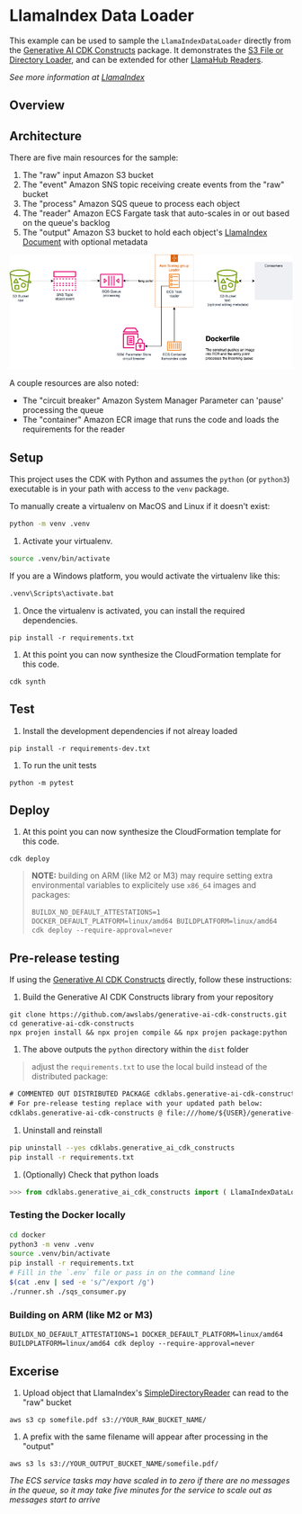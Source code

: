 # LlamaIndex Data Loader

This example can be used to sample the `LlamaIndexDataLoader` directly from the [Generative AI CDK Constructs](https://github.com/awslabs/generative-ai-cdk-constructs) package. It demonstrates the [S3 File or Directory Loader](https://github.com/run-llama/llama_index/tree/main/llama-index-integrations/readers/llama-index-readers-s3), and can be extended for other [LlamaHub Readers](https://llamahub.ai/?tab=readers).

_See more information at [LlamaIndex](https://llamaindex.ai/)_

## Overview




## Architecture

There are five main resources for the sample:

1. The "raw" input Amazon S3 bucket
1. The "event" Amazon SNS topic receiving create events from the "raw" bucket
1. The "process" Amazon SQS queue to process each object
1. The "reader" Amazon ECS Fargate task that auto-scales in or out based on the queue's backlog
1. The "output" Amazon S3 bucket to hold each object's [LlamaIndex Document]() with optional metadata

![architecture diagram](docs/llamaindex-basic-data-loader.png)

A couple resources are also noted:
* The "circuit breaker" Amazon System Manager Parameter can 'pause' processing the queue
* The "container" Amazon ECR image that runs the code and loads the requirements for the reader

## Setup

This project uses the CDK with Python
and assumes the `python` (or `python3`) executable is
in your path with access to the `venv` package.

To manually create a virtualenv on MacOS and Linux if it doesn't exist:

```bash
python -m venv .venv
```

1. Activate your virtualenv.

```bash
source .venv/bin/activate
```

If you are a Windows platform, you would activate the virtualenv like this:

```cmd
.venv\Scripts\activate.bat
```

1. Once the virtualenv is activated, you can install the required dependencies.

```shell
pip install -r requirements.txt
```

1. At this point you can now synthesize the CloudFormation template for this code.

```shell
cdk synth
```

## Test

1. Install the development dependencies if not alreay loaded

```shell
pip install -r requirements-dev.txt
```

1. To run the unit tests

```shell
python -m pytest
```

## Deploy

1. At this point you can now synthesize the CloudFormation template for this code.

```shell
cdk deploy
```

> **NOTE:** building on ARM (like M2 or M3) may require setting extra environmental variables to explicitely use `x86_64` images and packages:
> 
> ```shell
> BUILDX_NO_DEFAULT_ATTESTATIONS=1 DOCKER_DEFAULT_PLATFORM=linux/amd64 BUILDPLATFORM=linux/amd64 cdk deploy --require-approval=never
> ```

## Pre-release testing

If using the [Generative AI CDK Constructs](https://github.com/awslabs/generative-ai-cdk-constructs) directly, follow these instructions:

1. Build the Generative AI CDK Constructs library from your repository

```shell
git clone https://github.com/awslabs/generative-ai-cdk-constructs.git
cd generative-ai-cdk-constructs
npx projen install && npx projen compile && npx projen package:python
```

1. The above outputs the `python` directory within the `dist` folder 

> adjust the `requirements.txt` to use the local build instead of the distributed package:

```requirements.txt
# COMMENTED OUT DISTRIBUTED PACKAGE cdklabs.generative-ai-cdk-constructs>=0.1.XXX
# For pre-release testing replace with your updated path below:
cdklabs.generative-ai-cdk-constructs @ file:///home/${USER}/generative-ai-cdk-constructs/dist/python/cdklabs.generative_ai_cdk_constructs-0.0.0-py3-none-any.whl
```

1. Uninstall and reinstall

```bash
pip uninstall --yes cdklabs.generative_ai_cdk_constructs
pip install -r requirements.txt
```

1. (Optionally) Check that python loads

```python
>>> from cdklabs.generative_ai_cdk_constructs import ( LlamaIndexDataLoader )
```

### Testing the Docker locally

```bash
cd docker
python3 -m venv .venv
source .venv/bin/activate
pip install -r requirements.txt
# Fill in the `.env` file or pass in on the command line
$(cat .env | sed -e 's/^/export /g')
./runner.sh ./sqs_consumer.py
```

### Building on ARM (like M2 or M3)
```
BUILDX_NO_DEFAULT_ATTESTATIONS=1 DOCKER_DEFAULT_PLATFORM=linux/amd64 BUILDPLATFORM=linux/amd64 cdk deploy --require-approval=never
```

## Excerise

1. Upload object that LlamaIndex's [SimpleDirectoryReader](https://docs.llamaindex.ai/en/stable/module_guides/loading/simpledirectoryreader/#supported-file-types) can read to the "raw" bucket

```shell
aws s3 cp somefile.pdf s3://YOUR_RAW_BUCKET_NAME/
```

1. A prefix with the same filename will appear after processing in the "output"

```shell
aws s3 ls s3://YOUR_OUTPUT_BUCKET_NAME/somefile.pdf/
```

_The ECS service tasks may have scaled in to zero if there are no messages in the queue, so it may take five minutes for the service to scale out as messages start to arrive_